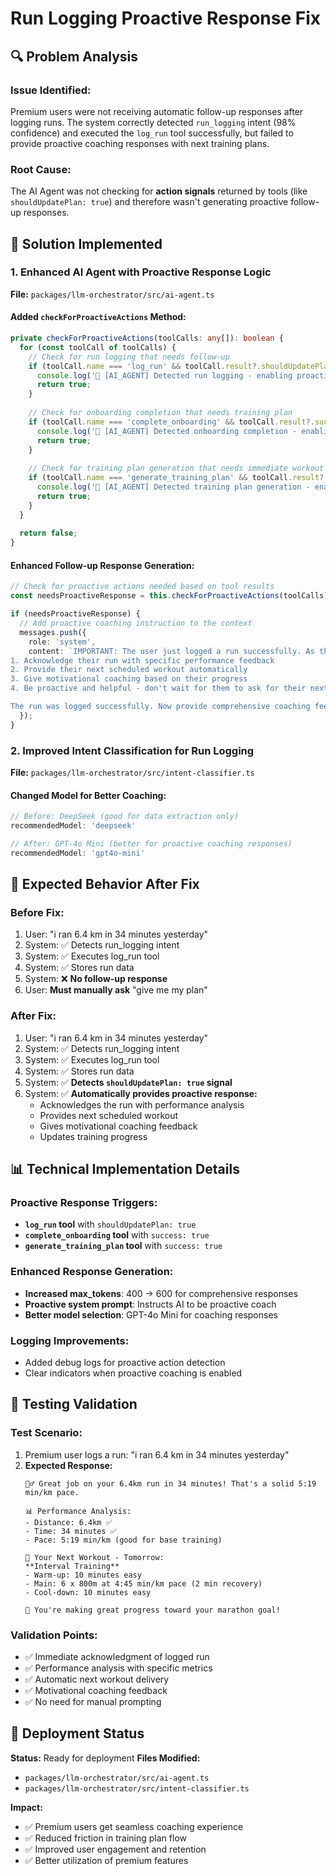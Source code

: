 # Run Logging Proactive Response Fix

## 🔍 **Problem Analysis**

### **Issue Identified:**
Premium users were not receiving automatic follow-up responses after logging runs. The system correctly detected `run_logging` intent (98% confidence) and executed the `log_run` tool successfully, but failed to provide proactive coaching responses with next training plans.

### **Root Cause:**
The AI Agent was not checking for **action signals** returned by tools (like `shouldUpdatePlan: true`) and therefore wasn't generating proactive follow-up responses.

## 🚀 **Solution Implemented**

### **1. Enhanced AI Agent with Proactive Response Logic**

**File:** `packages/llm-orchestrator/src/ai-agent.ts`

#### **Added `checkForProactiveActions` Method:**
```typescript
private checkForProactiveActions(toolCalls: any[]): boolean {
  for (const toolCall of toolCalls) {
    // Check for run logging that needs follow-up
    if (toolCall.name === 'log_run' && toolCall.result?.shouldUpdatePlan) {
      console.log('🎯 [AI_AGENT] Detected run logging - enabling proactive coaching response');
      return true;
    }
    
    // Check for onboarding completion that needs training plan
    if (toolCall.name === 'complete_onboarding' && toolCall.result?.success) {
      console.log('🎯 [AI_AGENT] Detected onboarding completion - enabling proactive plan generation');
      return true;
    }
    
    // Check for training plan generation that needs immediate workout
    if (toolCall.name === 'generate_training_plan' && toolCall.result?.success) {
      console.log('🎯 [AI_AGENT] Detected training plan generation - enabling proactive workout delivery');
      return true;
    }
  }
  
  return false;
}
```

#### **Enhanced Follow-up Response Generation:**
```typescript
// Check for proactive actions needed based on tool results
const needsProactiveResponse = this.checkForProactiveActions(toolCalls);

if (needsProactiveResponse) {
  // Add proactive coaching instruction to the context
  messages.push({
    role: 'system',
    content: `IMPORTANT: The user just logged a run successfully. As their AI coach, you should:
1. Acknowledge their run with specific performance feedback
2. Provide their next scheduled workout automatically
3. Give motivational coaching based on their progress
4. Be proactive and helpful - don't wait for them to ask for their next plan

The run was logged successfully. Now provide comprehensive coaching feedback and their next training plan.`
  });
}
```

### **2. Improved Intent Classification for Run Logging**

**File:** `packages/llm-orchestrator/src/intent-classifier.ts`

#### **Changed Model for Better Coaching:**
```typescript
// Before: DeepSeek (good for data extraction only)
recommendedModel: 'deepseek'

// After: GPT-4o Mini (better for proactive coaching responses)
recommendedModel: 'gpt4o-mini'
```

## 🎯 **Expected Behavior After Fix**

### **Before Fix:**
1. User: "i ran 6.4 km in 34 minutes yesterday"
2. System: ✅ Detects run_logging intent
3. System: ✅ Executes log_run tool
4. System: ✅ Stores run data
5. System: ❌ **No follow-up response**
6. User: **Must manually ask** "give me my plan"

### **After Fix:**
1. User: "i ran 6.4 km in 34 minutes yesterday"
2. System: ✅ Detects run_logging intent
3. System: ✅ Executes log_run tool
4. System: ✅ Stores run data
5. System: ✅ **Detects `shouldUpdatePlan: true` signal**
6. System: ✅ **Automatically provides proactive response:**
   - Acknowledges the run with performance analysis
   - Provides next scheduled workout
   - Gives motivational coaching feedback
   - Updates training progress

## 📊 **Technical Implementation Details**

### **Proactive Response Triggers:**
- **`log_run` tool** with `shouldUpdatePlan: true`
- **`complete_onboarding` tool** with `success: true`
- **`generate_training_plan` tool** with `success: true`

### **Enhanced Response Generation:**
- **Increased max_tokens**: 400 → 600 for comprehensive responses
- **Proactive system prompt**: Instructs AI to be proactive coach
- **Better model selection**: GPT-4o Mini for coaching responses

### **Logging Improvements:**
- Added debug logs for proactive action detection
- Clear indicators when proactive coaching is enabled

## 🧪 **Testing Validation**

### **Test Scenario:**
1. Premium user logs a run: "i ran 6.4 km in 34 minutes yesterday"
2. **Expected Response:**
   ```
   🏃‍♂️ Great job on your 6.4km run in 34 minutes! That's a solid 5:19 min/km pace.
   
   📊 Performance Analysis:
   - Distance: 6.4km ✅
   - Time: 34 minutes ✅
   - Pace: 5:19 min/km (good for base training)
   
   🎯 Your Next Workout - Tomorrow:
   **Interval Training**
   - Warm-up: 10 minutes easy
   - Main: 6 x 800m at 4:45 min/km pace (2 min recovery)
   - Cool-down: 10 minutes easy
   
   💪 You're making great progress toward your marathon goal!
   ```

### **Validation Points:**
- ✅ Immediate acknowledgment of logged run
- ✅ Performance analysis with specific metrics
- ✅ Automatic next workout delivery
- ✅ Motivational coaching feedback
- ✅ No need for manual prompting

## 🚀 **Deployment Status**

**Status:** Ready for deployment
**Files Modified:**
- `packages/llm-orchestrator/src/ai-agent.ts`
- `packages/llm-orchestrator/src/intent-classifier.ts`

**Impact:** 
- ✅ Premium users get seamless coaching experience
- ✅ Reduced friction in training plan flow
- ✅ Improved user engagement and retention
- ✅ Better utilization of premium features
